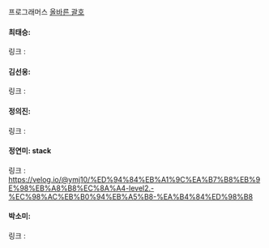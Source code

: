 프로그래머스 [올바른 괄호](https://school.programmers.co.kr/learn/courses/30/lessons/12909)<br>

#### 최태승: 
링크 : 

#### 김선웅: 
링크 : 

#### 정의진: 
링크 : 

#### 정연미: stack 
링크 : https://velog.io/@ymj10/%ED%94%84%EB%A1%9C%EA%B7%B8%EB%9E%98%EB%A8%B8%EC%8A%A4-level2.-%EC%98%AC%EB%B0%94%EB%A5%B8-%EA%B4%84%ED%98%B8

#### 박소미: 
링크 : 
